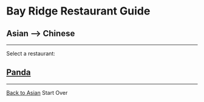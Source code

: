 # Bay Ridge Restaurant Guide
## Asian --> Chinese
---
Select a restaurant:
## [Panda](https://www.pandabrooklyn.com/)
---
[Back to Asian](asian.md)
Start Over
